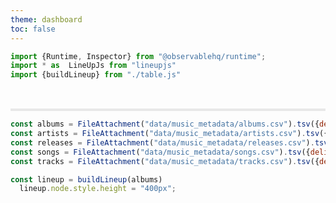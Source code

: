 ```yaml
---
theme: dashboard
toc: false
---
```

<link href="https://unpkg.com/lineupjs/build/LineUpJS.css" rel="stylesheet" />

<style>

::-webkit-scrollbar {
  width: 10px;
  height:10px
}

/* Handle */
::-webkit-scrollbar-thumb {
  background: #b0b0b0; 
  border-radius: 5px;
}

/* Handle on hover */
::-webkit-scrollbar-thumb:hover {
  background: #a0a0a0; 
}

#observablehq-center {
  height: 100vh;
  background: white;
    margin: 0;
}

#observablehq-main {
  background: white;
  margin: 0;
}

#content {
  padding:1rem
}

footer {
  display: none!important;
}

#content.lu{
  font-size: 14px;

  .lu-side-panel {
    display:none
  }
  .le-th {
    border-bottom: 1px solid #e8e8e8
  }
}

.divider {
  height:4px;
  width: 100%;
  background: #e8e8e8;
}

</style>


```js
import {Runtime, Inspector} from "@observablehq/runtime";
import * as  LineUpJs from "lineupjs"
import {buildLineup} from "./table.js"


```

<div id="content"></div>
<div class="divider"></div>

```js
const albums = FileAttachment("data/music_metadata/albums.csv").tsv({delimiter: " ", typed:true});
const artists = FileAttachment("data/music_metadata/artists.csv").tsv({delimiter: " "});
const releases = FileAttachment("data/music_metadata/releases.csv").tsv({delimiter: " "});
const songs = FileAttachment("data/music_metadata/songs.csv").tsv({delimiter: " "});
const tracks = FileAttachment("data/music_metadata/tracks.csv").tsv({delimiter: " "});

```

```js
const lineup = buildLineup(albums)
  lineup.node.style.height = "400px";

```

